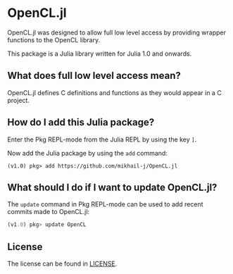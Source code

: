 # OpenCL.jl
OpenCL.jl was designed to allow full low level access by providing wrapper functions to the OpenCL library.

This package is a Julia library written for Julia 1.0 and onwards.

## What does full low level access mean?

OpenCL.jl defines C definitions and functions as they would appear in a C project.

## How do I add this Julia package?

Enter the Pkg REPL-mode from the Julia REPL by using the key `]`.

Now add the Julia package by using the `add` command:
```
(v1.0) pkg> add https://github.com/mikhail-j/OpenCL.jl
```

## What should I do if I want to update OpenCL.jl?

The `update` command in Pkg REPL-mode can be used to add recent commits made to OpenCL.jl:
```julia
(v1.0) pkg> update OpenCL
```

## License

The license can be found in [LICENSE](https://github.com/mikhail-j/OpenCL.jl/blob/master/LICENSE).
